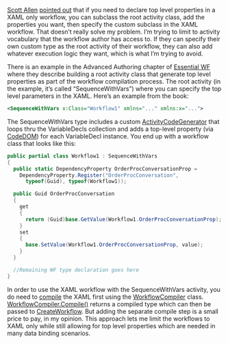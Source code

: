 [Scott Allen](http://www.odetocode.com/blogs/scott/)
[pointed out](http://devhawk.net/CommentView,guid,325fc7b2-6102-435a-ae94-6e2686e6889f.aspx#commentstart)
that if you need to declare top level properties in a XAML only
workflow, you can subclass the root activity class, add the properties
you want, then specify the custom subclass in the XAML workflow. That
doesn’t really solve my problem. I’m trying to limit to activity
vocabulary that the workflow author has access to. If they can specify
their own custom type as the root activity of their workflow, they can
also add whatever execution logic they want, which is what I’m trying to
avoid.

There is an example in the Advanced Authoring chapter of [Essential
WF](http://dharmashukla.com/essential-wf-page/) where they describe
building a root activity class that generate top level properties as
part of the workflow compilation process. The root activity (in the
example, it’s called “SequenceWithVars”) where you can specify the top
level parameters in the XAML. Here’s an example from the book:

``` xml
<SequenceWithVars x:Class="Workflow1" xmlns="..." xmlns:x="...">
```

The SequenceWithVars type includes a custom
[ActivityCodeGenerator](http://msdn2.microsoft.com/en-us/library/system.workflow.componentmodel.compiler.activitycodegenerator.aspx)
that loops thru the VariableDecls collection and adds a top-level
property (via
[CodeDOM](http://msdn2.microsoft.com/en-us/library/system.codedom.aspx))
for each VariableDecl instance. You end up with a workflow class that
looks like this:

``` csharp
public partial class Workflow1 : SequenceWithVars
{
  public static DependencyProperty OrderProcConversationProp =
    DependencyProperty.Register("OrderProcConversation",
      typeof(Guid), typeof(Workflow1));

  public Guid OrderProcConversation
  {
    get
    {
      return (Guid)base.GetValue(Workflow1.OrderProcConversationProp);
    }
    set
    {
      base.SetValue(Workflow1.OrderProcConversationProp, value);
    }
  }

  //Remaining WF type declaration goes here
}
```

In order to use the XAML workflow with the SequenceWithVars activity,
you do need to
[compile](http://msdn2.microsoft.com/en-us/library/ms734733.aspx) the
XAML first using the
[WorkflowCompiler](http://msdn2.microsoft.com/en-us/library/system.workflow.componentmodel.compiler.workflowcompiler.aspx)
class.
[WorkflowCompiler.Compile()](http://msdn2.microsoft.com/en-us/library/system.workflow.componentmodel.compiler.workflowcompiler.compile.aspx)
returns a compiled type which can then be passed to
[CreateWorkflow](http://msdn2.microsoft.com/en-us/library/ms594868.aspx).
But adding the separate compile step is a small price to pay, in my
opinion. This approach lets me limit the workflows to XAML only while
still allowing for top level properties which are needed in many data
binding scenarios.
